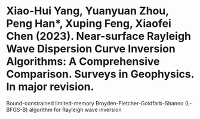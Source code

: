 # Xiao-Hui Yang, Yuanyuan Zhou, Peng Han*, Xuping Feng, Xiaofei Chen (2023). Near-surface Rayleigh Wave Dispersion Curve Inversion Algorithms: A Comprehensive Comparison. Surveys in Geophysics. In major revision.
Bound-constrained limited-memory Broyden-Fletcher-Goldfarb-Shanno (L-BFGS-B) algorithm for Rayleigh wave inversion
